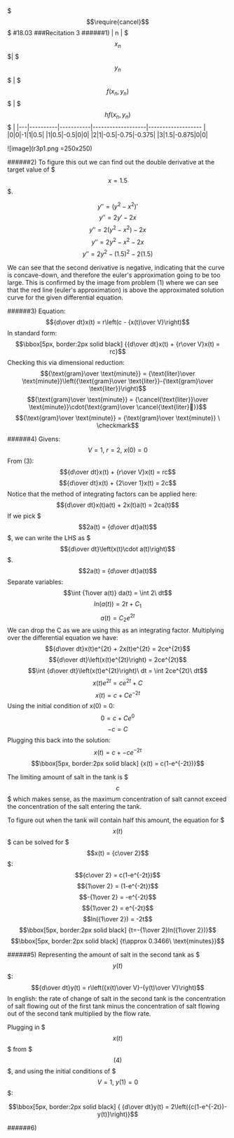 $$$\require{cancel}$$$
#18.03
###Recitation 3
######1)
| n | $$$x_n$$$| $$$y_n$$$ | $$$f(x_n, y_n)$$$ | $$$hf(x_n, y_n)$$$ |
|---|----------|-----------|-------------------|------------------- |
|0|0|-1|1|0.5|
|1|0.5|-0.5|0|0|
|2|1|-0.5|-0.75|-0.375|
|3|1.5|-0.875|0|0|

![image](r3p1.png =250x250)

######2)
To figure this out we can find out the double derivative at the target value of $$$x=1.5$$$.

$$y'' = (y^2 - x^2)'$$
$$y'' = 2y' - 2x$$
$$y'' = 2(y^2-x^2) - 2x$$
$$y'' = 2y^2 - x^2 - 2x$$
$$y'' = 2y^2 - (1.5)^2 - 2(1.5)$$

We can see that the second derivative is negative, indicating that the curve is concave-down, and therefore the euler's approximation going to be too large.
This is confirmed by the image from problem (1) where we can see that the red line (euler's approximation) is above the approximated solution curve for the given differential equation.

######3)
Equation:
$${d\over dt}x(t) = r\left(c - {x(t)\over V}\right)$$
In standard form:
$$\bbox[5px, border:2px solid black] {{d\over dt}x(t) + {r\over V}x(t) = rc}$$
Checking this via dimensional reduction:
$${\text{gram}\over \text{minute}} = {\text{liter}\over \text{minute}}\left({\text{gram}\over \text{liter}}-{\text{gram}\over \text{liter}}\right)$$
$${\text{gram}\over \text{minute}} = {\cancel{\text{liter}}\over \text{minute}}\cdot{\text{gram}\over \cancel{\text{liter}}}$$
$${\text{gram}\over \text{minute}} = {\text{gram}\over \text{minute}} \ \checkmark$$

######4)
Givens:
$$V = 1,\ r = 2,\ x(0) = 0$$
From (3):
$${d\over dt}x(t) + {r\over V}x(t) = rc$$
$${d\over dt}x(t) + {2\over 1}x(t) = 2c$$
Notice that the method of integrating factors can be applied here:
$${d\over dt}x(t)a(t) + 2x(t)a(t) = 2ca(t)$$
If we pick $$$2a(t) = {d\over dt}a(t)$$$, we can write the LHS as $$${d\over dt}\left(x(t)\cdot a(t)\right)$$$.
$$2a(t) = {d\over dt}a(t)$$
Separate variables:
$$\int {1\over a(t)} da(t) = \int 2\ dt$$
$$ln(a(t)) = 2t + C_1$$
$$a(t) = C_2e^{2t}$$
We can drop the C as we are using this as an integrating factor. Multiplying over the differential equation we have:
$${d\over dt}x(t)e^{2t} + 2x(t)e^{2t} = 2ce^{2t}$$
$${d\over dt}\left(x(t)e^{2t}\right) = 2ce^{2t}$$
$$\int {d\over dt}\left(x(t)e^{2t}\right)\ dt = \int 2ce^{2t}\ dt$$
$$x(t)e^{2t} = ce^{2t} + C$$
$$x(t) = c + Ce^{-2t}$$
Using the initial condition of x(0) = 0:
$$0 = c + Ce^{0}$$
$$-c = C$$
Plugging this back into the solution:
$$x(t) = c + -ce^{-2t}$$
$$\bbox[5px, border:2px solid black] {x(t) = c(1-e^{-2t})}$$

The limiting amount of salt in the tank is $$$c$$$ which makes sense, as the maximum concentration of salt cannot exceed the concentration of the salt entering the tank.

To figure out when the tank will contain half this amount, the equation for $$$x(t)$$$ can be solved for $$$x(t) = {c\over 2}$$$:
$${c\over 2} = c(1-e^{-2t})$$
$${1\over 2} = (1-e^{-2t})$$
$$-{1\over 2} = -e^{-2t}$$
$${1\over 2} = e^{-2t}$$
$$ln({1\over 2}) = -2t$$
$$\bbox[5px, border:2px solid black] {t=-{1\over 2}ln({1\over 2})}$$
$$\bbox[5px, border:2px solid black] {t\approx 0.3466\ \text{minutes}}$$

######5)
Representing the amount of salt in the second tank as $$$y(t)$$$:
$${d\over dt}y(t) = r\left({x(t)\over V}-{y(t)\over V}\right)$$
In english: the rate of change of salt in the second tank is the concentration of salt flowing out of the first tank minus the concentration of salt flowing out of the second tank multiplied by the flow rate.

Plugging in $$$x(t)$$$ from $$$(4)$$$, and using the initial conditions of $$$ V=1,\  y(1) = 0 $$$:

$$\bbox[5px, border:2px solid black] {
{d\over dt}y(t) = 2\left({c(1-e^{-2t})-y(t)}\right)}$$

######6)




